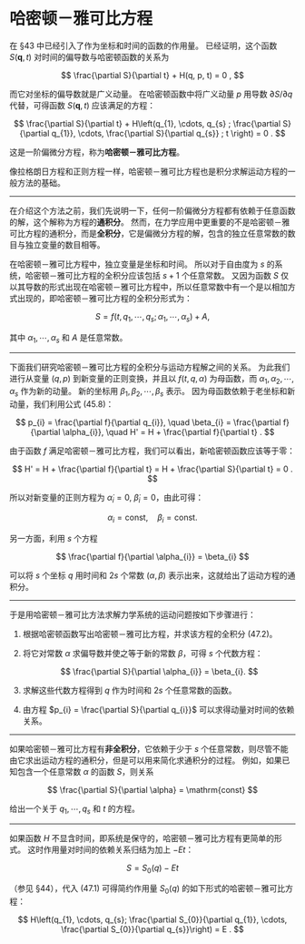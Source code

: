 # 哈密顿－雅可比方程

在 §43 中已经引入了作为坐标和时间的函数的作用量。
已经证明，这个函数 $S(\boldsymbol{q}, t)$ 对时间的偏导数与哈密顿函数的关系为

$$
\frac{\partial S}{\partial t} + H(q, p, t) = 0 ,
$$

而它对坐标的偏导数就是广义动量。
在哈密顿函数中将广义动量 $p$ 用导数 $\partial S / \partial q$ 代替，可得函数 $S(\boldsymbol{q}, t)$ 应该满足的方程：

$$
\frac{\partial S}{\partial t} + H\left(q_{1}, \cdots, q_{s} ;
\frac{\partial S}{\partial q_{1}}, \cdots, \frac{\partial S}{\partial q_{s}} ; t \right) = 0 .
$$

这是一阶偏微分方程，称为**哈密顿－雅可比方程**。

像拉格朗日方程和正则方程一样，哈密顿－雅可比方程也是积分求解运动方程的一般方法的基础。

---

在介绍这个方法之前，我们先说明一下，任何一阶偏微分方程都有依赖于任意函数的解，这个解称为方程的**通积分**。
然而，在力学应用中更重要的不是哈密顿－雅可比方程的通积分，而是**全积分**，它是偏微分方程的解，包含的独立任意常数的数目与独立变量的数目相等。

在哈密顿－雅可比方程中，独立变量是坐标和时间。
所以对于自由度为 $s$ 的系统，哈密顿－雅可比方程的全积分应该包括 $s+1$ 个任意常数。
又因为函数 $S$ 仅以其导数的形式出现在哈密顿－雅可比方程中，所以任意常数中有一个是以相加方式出现的，即哈密顿－雅可比方程的全积分形式为：

$$
S = f\left(t, q_{1}, \cdots, q_{s}; \alpha_{1}, \cdots, \alpha_{s}\right) + A ,
$$

其中 $\alpha_{1}, \cdots, \alpha_{s}$ 和 $A$ 是任意常数。

---

下面我们研究哈密顿－雅可比方程的全积分与运动方程解之间的关系。
为此我们进行从变量 $(q, p)$ 到新变量的正则变换，并且以 $f(t, q, \alpha)$ 为母函数，而 $\alpha_{1}, \alpha_{2}, \cdots, \alpha_{s}$ 作为新的动量。
新的坐标用 $\beta_{1}, \beta_{2}, \cdots, \beta_{s}$ 表示。
因为母函数依赖于老坐标和新动量，我们利用公式 (45.8)：

$$
p_{i} = \frac{\partial f}{\partial q_{i}}, \quad
\beta_{i} = \frac{\partial f}{\partial \alpha_{i}}, \quad
H' = H + \frac{\partial f}{\partial t} .
$$

由于函数 $f$ 满足哈密顿－雅可比方程，我们可以看出，新哈密顿函数应该等于零：

$$
H' = H + \frac{\partial f}{\partial t} = H + \frac{\partial S}{\partial t} = 0 .
$$

所以对新变量的正则方程为
$\dot{\alpha}_{i} = 0,\ \dot{\beta}_{i} = 0$，由此可得：

$$
\alpha_{i} = \mathrm{const}, \quad
\beta_{i} = \mathrm{const}.
$$

另一方面，利用 $s$ 个方程

$$
\frac{\partial f}{\partial \alpha_{i}} = \beta_{i}
$$

可以将 $s$ 个坐标 $q$ 用时间和 $2s$ 个常数 $(\alpha, \beta)$ 表示出来，这就给出了运动方程的通积分。

---

于是用哈密顿－雅可比方法求解力学系统的运动问题按如下步骤进行：

1. 根据哈密顿函数写出哈密顿－雅可比方程，并求该方程的全积分 (47.2)。
2. 将它对常数 $\alpha$ 求偏导数并使之等于新的常数 $\beta$，可得 $s$ 个代数方程：

   $$
   \frac{\partial S}{\partial \alpha_{i}} = \beta_{i}.
   $$
3. 求解这些代数方程得到 $q$ 作为时间和 $2s$ 个任意常数的函数。
4. 由方程 $p_{i} = \frac{\partial S}{\partial q_{i}}$ 可以求得动量对时间的依赖关系。

---

如果哈密顿－雅可比方程有**非全积分**，它依赖于少于 $s$ 个任意常数，则尽管不能由它求出运动方程的通积分，但是可以用来简化求通积分的过程。
例如，如果已知包含一个任意常数 $\alpha$ 的函数 $S$，则关系

$$
\frac{\partial S}{\partial \alpha} = \mathrm{const}
$$

给出一个关于 $q_{1}, \cdots, q_{s}$ 和 $t$ 的方程。

---

如果函数 $H$ 不显含时间，即系统是保守的，哈密顿－雅可比方程有更简单的形式。
这时作用量对时间的依赖关系归结为加上 $-Et$：

$$
S = S_{0}(q) - E t
$$

（参见 §44），代入 (47.1) 可得简约作用量 $S_{0}(q)$ 的如下形式的哈密顿－雅可比方程：

$$
H\left(q_{1}, \cdots, q_{s};
\frac{\partial S_{0}}{\partial q_{1}}, \cdots,
\frac{\partial S_{0}}{\partial q_{s}}\right) = E .
$$
